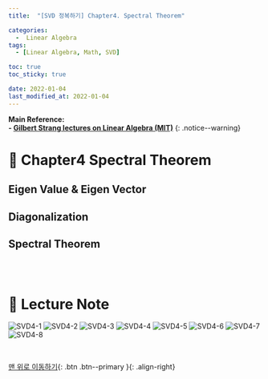 ```yaml
---
title:  "[SVD 정복하기] Chapter4. Spectral Theorem" 

categories:
  -  Linear Algebra
tags:
  - [Linear Algebra, Math, SVD]

toc: true
toc_sticky: true

date: 2022-01-04
last_modified_at: 2022-01-04
---
```


**Main Reference: <br>- [Gilbert Strang lectures on Linear Algebra (MIT)](https://www.youtube.com/watch?v=7UJ4CFRGd-U&list=PLE7DDD91010BC51F8)**
{: .notice--warning}

# 📘 Chapter4 Spectral Theorem

## Eigen Value & Eigen Vector
## Diagonalization
## Spectral Theorem


<br>
<br>



# 📘 Lecture Note

![SVD4-1](https://user-images.githubusercontent.com/96368476/148004531-46be3caa-dd14-435e-94de-6b53d2cb6187.jpg)
![SVD4-2](https://user-images.githubusercontent.com/96368476/148004540-c99c2ee2-8dca-408c-9f3e-882fbadbc411.jpg)
![SVD4-3](https://user-images.githubusercontent.com/96368476/148004547-8b8982cc-63d7-4268-a943-8590d6ba0844.jpg)
![SVD4-4](https://user-images.githubusercontent.com/96368476/148022420-e3a60410-6503-4450-b7ae-4afdbc4c6fc4.jpg)
![SVD4-5](https://user-images.githubusercontent.com/96368476/148004560-ee2f16be-a1bb-4409-b4dd-0b5b3ec9bc39.jpg)
![SVD4-6](https://user-images.githubusercontent.com/96368476/148004565-4b9e2fcc-ddd8-485f-b062-7e0089a54e46.jpg)
![SVD4-7](https://user-images.githubusercontent.com/96368476/148004568-5f42d321-2b76-4aeb-8ae6-130a82529a46.jpg)
![SVD4-8](https://user-images.githubusercontent.com/96368476/148022432-efd8a900-6379-4c14-a36e-34330179798c.jpg)



<br>

[맨 위로 이동하기](#){: .btn .btn--primary }{: .align-right}
